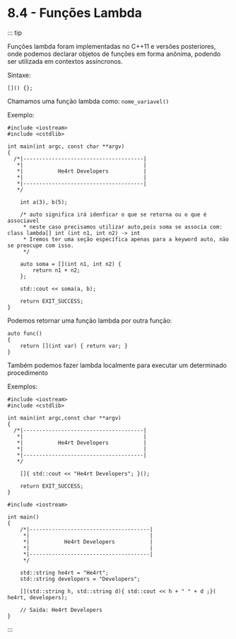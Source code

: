 # 8.4 - Funções Lambda

::: tip

Funções lambda foram implementadas no C++11 e versões posteriores, onde podemos declarar objetos de funções em forma anônima, podendo ser utilizada em contextos assíncronos.

Sintaxe:

`[]() {};`

Chamamos uma função lambda como: `nome_variavel()`

Exemplo:
```cpp{0}
#include <iostream>
#include <cstdlib>

int main(int argc, const char **argv)
{
  /*|--------------------------------------|
   *|                                      |
   *|           He4rt Developers           |
   *|                                      |
   *|--------------------------------------|
   */

    int a(3), b(5);

    /* auto significa irá idenficar o que se retorna ou o que é associavel
     * neste caso precisamos utilizar auto,pois soma se associa com: class lambda[] int (int n1, int n2) -> int
     * Iremos ter uma seção específica apenas para a keyword auto, não se preocupe com isso.
     */

    auto soma = [](int n1, int n2) {
        return n1 + n2;
    };

    std::cout << soma(a, b);

    return EXIT_SUCCESS;
}
```

Podemos retornar uma função lambda por outra função:

```cpp{0}
auto func()
{
    return [](int var) { return var; }
}
```

Também podemos fazer lambda localmente para executar um determinado procedimento

Exemplos:

```cpp{0}
#include <iostream>
#include <cstdlib>

int main(int argc,const char **argv) 
{
  /*|--------------------------------------|
   *|                                      |
   *|           He4rt Developers           |
   *|                                      |
   *|--------------------------------------|
   */

    []{ std::cout << "He4rt Developers"; }();

    return EXIT_SUCCESS;
}
```
```cpp{0}
#include <iostream>

int main() 
{
    /*|--------------------------------------|
     *|                                      |
     *|           He4rt Developers           |
     *|                                      |
     *|--------------------------------------|
     */

    std::string he4rt = "He4rt";
    std::string developers = "Developers";

    [](std::string h, std::string d){ std::cout << h + " " + d ;}( he4rt, developers);

    // Saida: He4rt Developers
}
```
:::